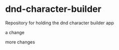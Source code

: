 # dnd-character-builder
Repository for holding the dnd character builder app

a change

more changes
